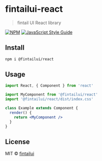 # fintailui-react

> fintail UI React library

[![NPM](https://img.shields.io/npm/v/fintailui-react.svg)](https://www.npmjs.com/package/@fintailui/react) [![JavaScript Style Guide](https://img.shields.io/badge/code_style-standard-brightgreen.svg)](https://standardjs.com)

## Install

```bash
npm i @fintailui/react
```

## Usage

```jsx
import React, { Component } from 'react'

import MyComponent from '@fintailui/react'
import '@fintailui/react/dist/index.css'

class Example extends Component {
  render() {
    return <MyComponent />
  }
}
```

## License

MIT © [fintailui](https://github.com/fintailui)
